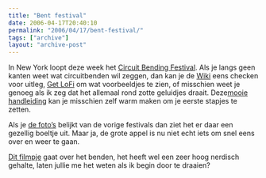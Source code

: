 ```yaml
---
title: "Bent festival"
date: 2006-04-17T20:40:10
permalink: "2006/04/17/bent-festival/"
tags: ["archive"]
layout: "archive-post"
---
```

In New York loopt deze week het [Circuit Bending Festival](http://www.bentfestival.org/ "http://www.bentfestival.org/"). Als je langs geen kanten weet wat circuitbenden wil zeggen, dan kan je de [Wiki](http://en.wikipedia.org/wiki/Circuit_bending "http://en.wikipedia.org/wiki/Circuit_bending") eens checken voor uitleg, [Get LoFi](http://www.getlofi.com/ "http://www.getlofi.com/") om wat voorbeeldjes te zien, of misschien weet je genoeg als ik zeg dat het allemaal rond zotte geluidjes draait. Deze[mooie handleiding](http://www-us.flickr.com/photos/papelcontinuo/62134040/in/set-1342224/ "http://www-us.flickr.com/photos/papelcontinuo/62134040/in/set-1342224/") kan je misschien zelf warm maken om je eerste stapjes te zetten.

Als je [de foto’s](http://www.bentfestival.org/photos.html "http://www.bentfestival.org/photos.html") belijkt van de vorige festivals dan ziet het er daar een gezellig boeltje uit. Maar ja, de grote appel is nu niet echt iets om snel eens over en weer te gaan.

[Dit filmpje](http://www.nyc24.org/2006/issue4/story01/index.html# "http://www.nyc24.org/2006/issue4/story01/index.html#") gaat over het benden, het heeft wel een zeer hoog nerdisch gehalte, laten jullie me het weten als ik begin door te draaien?
